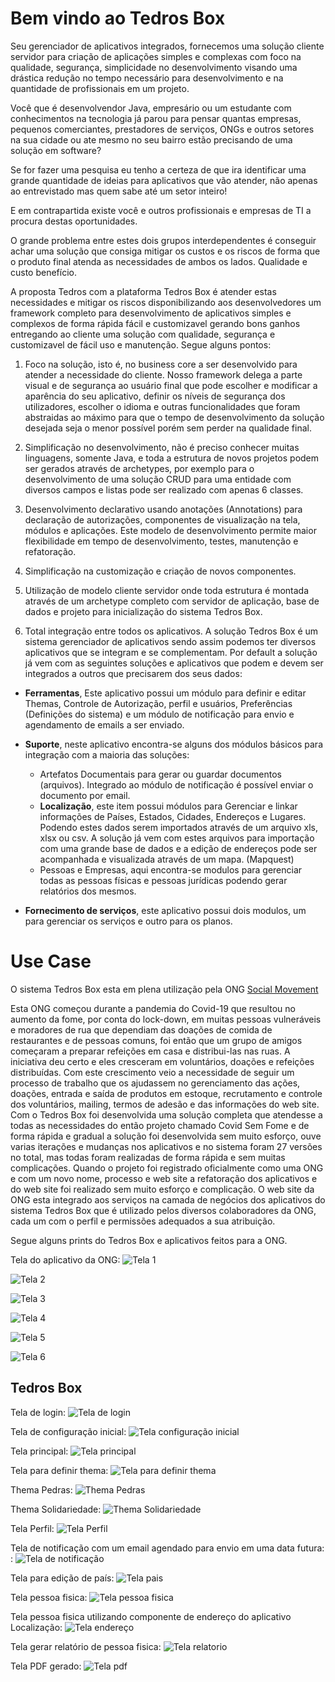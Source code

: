 # Bem vindo ao Tedros Box

Seu gerenciador de aplicativos integrados, fornecemos uma solução cliente servidor para criação de aplicações simples e complexas com foco na qualidade, segurança, simplicidade no desenvolvimento visando uma drástica redução no tempo necessário para desenvolvimento e na quantidade de profissionais em um projeto. 

Você que é desenvolvendor Java, empresário ou um estudante com conhecimentos na tecnologia já parou para pensar quantas empresas, pequenos comerciantes, prestadores de serviços, ONGs e outros setores na sua cidade ou ate mesmo no seu bairro estão precisando de uma solução em software? 

Se for fazer uma pesquisa eu tenho a certeza de que ira identificar uma grande quantidade de ideias para aplicativos que vão atender, não apenas ao entrevistado  mas quem sabe até um setor inteiro! 

E em contrapartida existe você e outros profissionais e empresas de TI a procura destas oportunidades. 

O grande problema entre estes dois grupos interdependentes é conseguir achar uma solução que consiga mitigar os custos e os riscos de forma que o produto final atenda as necessidades de ambos os lados. Qualidade e custo benefício. 

A proposta Tedros com a plataforma Tedros Box é atender estas necessidades e mitigar os riscos disponibilizando aos desenvolvedores um framework completo para desenvolvimento de aplicativos simples e complexos de forma rápida fácil e customizavel gerando bons ganhos entregando ao cliente uma solução com qualidade, segurança e customizavel de fácil uso e manutenção. Segue alguns pontos:
 
 1. Foco na solução, isto é, no business core a ser desenvolvido para atender a necessidade do cliente. Nosso framework delega a parte visual e de segurança ao usuário final que pode escolher e modificar a aparência do seu aplicativo,  definir os níveis de segurança dos utilizadores, escolher o idioma e outras funcionalidades que foram abstraidas ao máximo para que o tempo de desenvolvimento da solução desejada seja o menor possível porém sem perder na qualidade final.
 
 2. Simplificação no desenvolvimento, não é preciso conhecer muitas linguagens, somente Java, e toda a estrutura de novos projetos podem ser gerados através de archetypes, por exemplo para o desenvolvimento de uma solução CRUD para uma entidade com diversos campos e listas pode ser realizado com apenas 6 classes. 
 
 3. Desenvolvimento declarativo usando anotações (Annotations)  para declaração de autorizações, componentes de visualização na tela, módulos e aplicações. Este modelo de desenvolvimento permite maior flexibilidade em tempo de desenvolvimento, testes, manutenção e refatoração. 
 
 4. Simplificação na customização e criação de novos componentes. 
 
 5. Utilização de modelo cliente servidor onde toda estrutura é montada através de um archetype completo com servidor de aplicação, base de dados e projeto para inicialização do sistema Tedros Box. 
 
 6. Total integração entre todos os aplicativos. A solução Tedros Box é um sistema gerenciador de aplicativos sendo assim podemos ter diversos aplicativos que se integram e se complementam. Por default  a solução já vem com as seguintes soluções e aplicativos que podem e devem ser integrados a outros que precisarem dos seus dados:

 *  **Ferramentas**, Este aplicativo possui um módulo para definir e editar Themas, Controle de Autorização, perfil e usuários, Preferências (Definições do sistema) e um módulo de notificação para envio e agendamento de emails a ser enviado. 
 
 * **Suporte**, neste aplicativo encontra-se alguns dos módulos básicos para integração com a maioria das soluções:
    - Artefatos Documentais para gerar ou guardar documentos (arquivos). Integrado ao módulo de notificação é possível enviar o documento por email. 
    - **Localização**, este item possui módulos para Gerenciar e linkar informações de Países, Estados, Cidades, Endereços e Lugares. Podendo estes dados serem importados através de um arquivo xls, xlsx ou csv. A solução já vem com estes arquivos para importação com uma grande base de dados e a edição de endereços pode ser acompanhada e visualizada através de um mapa. (Mapquest) 
    - Pessoas e Empresas, aqui encontra-se modulos para gerenciar todas as pessoas físicas e pessoas jurídicas podendo gerar relatórios dos mesmos. 
 
 * **Fornecimento de serviços**, este aplicativo possui dois modulos, um para gerenciar os serviços e outro para os planos. 
 
# Use Case

O sistema Tedros Box esta em plena utilização pela ONG [Social Movement](http://www.somossocial.org.br)

Esta ONG começou durante a pandemia do Covid-19 que resultou no aumento da fome,  por conta do  lock-down, em muitas pessoas vulneráveis e moradores de rua que dependiam das doações de comida de restaurantes e de pessoas comuns, foi então que um grupo de amigos começaram a preparar refeições em casa e distribui-las nas ruas. A iniciativa deu certo e eles cresceram em voluntários, doações e refeições distribuídas. Com este crescimento veio a necessidade de seguir um processo de trabalho que os ajudassem no gerenciamento das ações, doações, entrada e saída de produtos em estoque, recrutamento e controle dos voluntários, mailing, termos de adesão e das informações do web site. Com o Tedros Box foi desenvolvida uma solução completa que atendesse a todas as necessidades do então projeto chamado Covid Sem Fome e de forma rápida e gradual a solução foi desenvolvida sem muito esforço, ouve varias iterações e mudanças nos aplicativos e no sistema foram 27 versões no total, mas todas foram realizadas de forma rápida e sem muitas complicações. Quando o projeto foi registrado oficialmente como uma ONG e com um novo nome, processo e web site a refatoração dos aplicativos e do web site foi realizado sem muito esforço e complicação.
O web site da ONG esta integrado aos serviços na camada  de negócios dos aplicativos do  sistema Tedros Box que é utilizado pelos diversos colaboradores da ONG, cada um com o perfil e permissões adequados a sua atribuição. 

Segue alguns prints do Tedros Box e aplicativos feitos para a ONG.

Tela do aplicativo da ONG:
![Tela 1](https://github.com/Tedros-Box/tedros-apps/blob/master/printscreen/somos1.png)

![Tela 2](https://github.com/Tedros-Box/tedros-apps/blob/master/printscreen/somos2.png)

![Tela 3](https://github.com/Tedros-Box/tedros-apps/blob/master/printscreen/somos3.png)

![Tela 4](https://github.com/Tedros-Box/tedros-apps/blob/master/printscreen/somos4.png)

![Tela 5](https://github.com/Tedros-Box/tedros-apps/blob/master/printscreen/somos5.png)

![Tela 6](https://github.com/Tedros-Box/tedros-apps/blob/master/printscreen/somos6.png)

## Tedros Box 

Tela de login:
![Tela de login](https://github.com/Tedros-Box/tedros-apps/blob/master/printscreen/login.png)

Tela de configuração inicial:
![Tela configuração inicial](https://github.com/Tedros-Box/tedros-apps/blob/master/printscreen/config.png)

Tela principal:
![Tela principal](https://github.com/Tedros-Box/tedros-apps/blob/master/printscreen/tela1.png)

Tela para definir thema:
![Tela para definir thema](https://github.com/Tedros-Box/tedros-apps/blob/master/printscreen/thema1.png)

Thema Pedras:
![Thema Pedras](https://github.com/Tedros-Box/tedros-apps/blob/master/printscreen/thema2.png)

Thema Solidariedade:
![Thema Solidariedade](https://github.com/Tedros-Box/tedros-apps/blob/master/printscreen/thema3.png)

Tela Perfil:
![Tela Perfil](https://github.com/Tedros-Box/tedros-apps/blob/master/printscreen/perfil.png)

Tela de notificação com um email agendado para envio em uma data futura: :
![Tela de notificação](https://github.com/Tedros-Box/tedros-apps/blob/master/printscreen/notify.png)

Tela para edição de país:
![Tela pais](https://github.com/Tedros-Box/tedros-apps/blob/master/printscreen/pais.png)

Tela pessoa fisica:
![Tela pessoa fisica ](https://github.com/Tedros-Box/tedros-apps/blob/master/printscreen/pf_1.png)

Tela pessoa fisica utilizando componente de endereço do aplicativo Localização:
![Tela endereço](https://github.com/Tedros-Box/tedros-apps/blob/master/printscreen/pf_2.png)

Tela gerar relatório de pessoa fisica:
![Tela relatorio](https://github.com/Tedros-Box/tedros-apps/blob/master/printscreen/pf_rel1.png)

Tela PDF gerado:
![Tela pdf](https://github.com/Tedros-Box/tedros-apps/blob/master/printscreen/pf_rel2.png)





